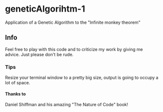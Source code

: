 # geneticAlgorihtm-1
Application of a Genetic Algorithm to the "Infinite monkey theorem"

## Info
Feel free to play with this code and to criticize my work by giving me advice. Just please don't be rude.

### Tips
Resize your terminal window to a pretty big size, output is going to occupy a lot of space.

#### Thanks to
Daniel Shiffman and his amazing "The Nature of Code" book!
